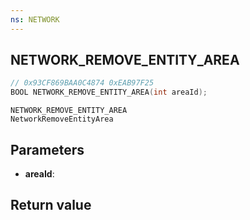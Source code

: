 ```yaml
---
ns: NETWORK
---
```

## NETWORK_REMOVE_ENTITY_AREA

```c
// 0x93CF869BAA0C4874 0xEAB97F25
BOOL NETWORK_REMOVE_ENTITY_AREA(int areaId);
```

```
NETWORK_REMOVE_ENTITY_AREA
NetworkRemoveEntityArea
```

## Parameters
* **areaId**: 

## Return value
